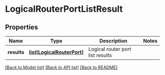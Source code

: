 # LogicalRouterPortListResult

## Properties
Name | Type | Description | Notes
------------ | ------------- | ------------- | -------------
**results** | [**list[LogicalRouterPort]**](LogicalRouterPort.md) | Logical router port list results | 

[[Back to Model list]](../README.md#documentation-for-models) [[Back to API list]](../README.md#documentation-for-api-endpoints) [[Back to README]](../README.md)

